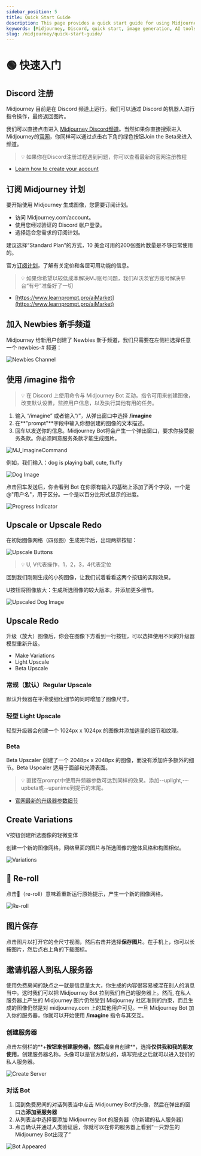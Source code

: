 ```yaml
---
sidebar_position: 5
title: Quick Start Guide
description: This page provides a quick start guide for using Midjourney on Discord, including registration, subscription plans, and basic commands.
keywords: [Midjourney, Discord, quick start, image generation, AI tools]
slug: /midjourney/quick-start-guide/
---
```

# 🟢 快速入门

## Discord 注册

Midjourney 目前是在 Discord 频道上运行。我们可以通过 Discord 的机器人进行指令操作，最终返回图片。

我们可以直接点击进入 [Midjourney Discord频道](https://discord.com/invite/midjourney)。当然如果你直接搜索进入Midjourney的[官网](https://www.midjourney.com/home/?callbackUrl=%2Fapp%2F)，你同样可以通过点击右下角的绿色按钮Join the Beta来进入频道。

>💡 如果你在Discord注册过程遇到问题，你可以查看最新的官网注册教程
- [Learn how to create your account](https://support.discord.com/hc/en-us/articles/360033931551-Getting-Started)

## **订阅 Midjourney 计划**

要开始使用 Midjourney 生成图像，您需要订阅计划。

- 访问 Midjourney.com/account。
- 使用您经过验证的 Discord 帐户登录。
- 选择适合您需求的订阅计划。

建议选择“Standard Plan”的方式，10 美金可用的200张图片数量是不够日常使用的。

官方[订阅计划](https://docs.midjourney.com/plans)，了解有关定价和各层可用功能的信息。

>💡 如果你希望以较低成本解决MJ账号问题，我们AI沃茨官方账号解决平台“有号”准备好了一切
- [https://www.learnprompt.pro/aiMarket](https://www.learnprompt.pro/aiMarket)

## 加入 Newbies 新手频道

Midjourney 给新用户创建了 Newbies 新手频道，我们只需要在左侧栏选择任意一个 newbies-# 频道：

![Newbies Channel](https://cdn.jsdelivr.net/gh/donttal/imgbed/img/48f4730891bc880f63985c95f0e272e7.png)

## 使用 /imagine 指令

>💡 在 Discord 上使用命令与 Midjourney Bot 互动。指令可用来创建图像，改变默认设置，监控用户信息，以及执行其他有用的任务。

1. 输入 “/imagine” 或者输入“/”，从弹出窗口中选择 **/imagine**
2. 在**"prompt"**字段中输入你想创建的图像的文本描述。
3. 回车以发送你的信息。Midjourney Bot将会产生一个弹出窗口，要求你接受服务条款。你必须同意服务条款才能生成图片。

![MJ_ImagineCommand](%F0%9F%9F%A2%20%E5%BF%AB%E9%80%9F%E5%85%A5%E9%97%A8%204a532841714244eea2ab508c2c1f2005/MJ_ImagineCommand.gif)

例如，我们输入：dog is playing ball, cute, fluffy

![Dog Image](https://cdn.jsdelivr.net/gh/donttal/imgbed/img/903cb43f6c94cb9254ac2680e4912c65.png)

点击回车发送后，你会看到 Bot 在你原有输入的基础上添加了两个字段，一个是@"用户名"，用于区分。一个是以百分比形式显示的进度。

![Progress Indicator](https://cdn.jsdelivr.net/gh/donttal/imgbed/img/752727af994756257d14461c12faf1fc.png)

## Upscale or Upscale Redo

在初始图像网格（四张图）生成完毕后，出现两排按钮：

![Upscale Buttons](https://cdn.jsdelivr.net/gh/donttal/imgbed/img/92c5633cfff0a6d61c22d6caf5438dd7.png)

>💡 U, V代表操作，1，2，3，4代表定位


回到我们刚刚生成的小狗图像，让我们试着看看这两个按钮的实际效果。

U按钮将图像放大：生成所选图像的较大版本，并添加更多细节。

![Upscaled Dog Image](https://cdn.jsdelivr.net/gh/donttal/imgbed/img/bd8048c648cdafec95be0c8a81b314bb.png)

## Upscale Redo

升级（放大）图像后，你会在图像下方看到一行按钮，可以选择使用不同的升级器模型重新升级。

- Make Variations
- Light Upscale
- Beta Upscale

### 常规（默认）Regular Upscale

默认升频器在平滑或细化细节的同时增加了图像尺寸。

### 轻型 Light Upscale

轻型升级器会创建一个 1024px x 1024px 的图像并添加适量的细节和纹理。

### Beta

Beta Upscaler 创建了一个 2048px x 2048px 的图像，而没有添加许多额外的细节。Beta Uspcaler 适用于面部和光滑表面。

>💡 直接在prompt中使用升频器参数可达到同样的效果。添加--uplight,--· upbeta或--upanime到提示的末尾。
- [官网最新的升级器参数细节](https://docs.midjourney.com/docs/upscalers)

## Create Variations

V按钮创建所选图像的轻微变体

创建一个新的图像网格，网络里面的图片与所选图像的整体风格和构图相似。

![Variations](https://cdn.jsdelivr.net/gh/donttal/imgbed/img/cb748dc43d4f185ce9f57b6f61d8e7ee.png)

## 🔄 Re-roll

点击🔄（re-roll）意味着重新运行原始提示，产生一个新的图像网格。

![Re-roll](https://cdn.jsdelivr.net/gh/donttal/imgbed/img/77cfd333852e5bc7c0f01b3ce889e87a.png)

## 图片保存

点击图片以打开它的全尺寸视图，然后右击并选择**保存图片**。在手机上，你可以长按图片，然后点右上角的下载图标。

## 邀请机器人到私人服务器

使用免费房间的缺点之一就是信息量太大，你生成的内容很容易被混在别人的消息当中。这时我们可以把 Midjourney Bot 拉到我们自己的服务器上。然而, 在私人服务器上产生的 Midjourney 图片仍然受到 Midjourney 社区准则的约束，而且生成的图像仍然是对 midjourney.com 上的其他用户可见。一旦 Midjourney Bot 加入你的服务器，你就可以开始使用 **/imagine** 指令与其交互。

### 创建服务器

点击左侧栏的**+**按钮来创建服务器，然后点**亲自创建**，选择**仅供我和我的朋友使用**，创建服务器名称，头像可以是官方默认的，填写完成之后就可以进入我们的私人服务器。

![Create Server](https://cdn.jsdelivr.net/gh/donttal/imgbed/img/036906140977e743686599b60cacaf5d.png)

### 对话 Bot

1. 回到免费房间的对话列表当中点击 Midjourney Bot的头像，然后在弹出的窗口选**添加至服务器**
2. 从列表当中选择要添加 Midjourney Bot 的服务器（你新建的私人服务器）
3. 点击确认并通过人类验证后，你就可以在你的服务器上看到“一只野生的 Midjourney Bot出现了”

![Bot Appeared](https://cdn.jsdelivr.net/gh/donttal/imgbed/img/b9f6a5a02e08fccf213ccc9965bac774.png)